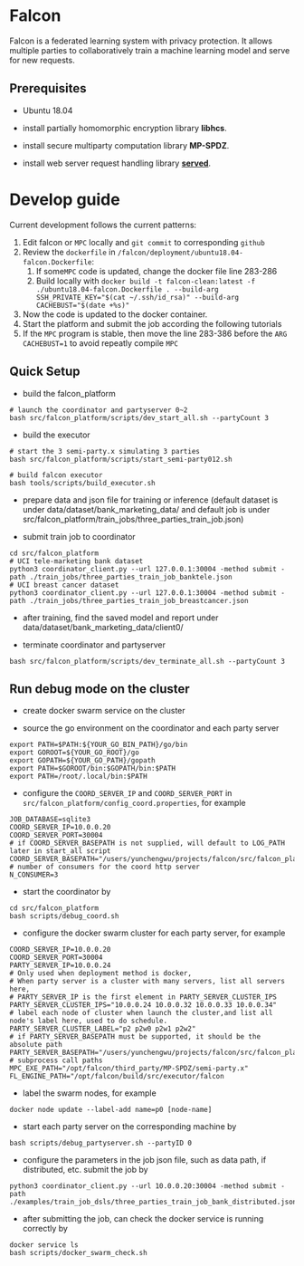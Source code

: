 # Falcon
Falcon is a federated learning system with privacy protection. It allows
multiple parties to collaboratively train a machine learning model and
serve for new requests.

## Prerequisites
* Ubuntu 18.04

* install partially homomorphic encryption library **libhcs**.

* install secure multiparty computation library **MP-SPDZ**.

* install web server request handling library **[served](https://github.com/meltwater/served)**.

# Develop guide

Current development follows the current patterns:

1. Edit falcon or `MPC`  locally and `git commit` to corresponding `github`
2. Review the `dockerfile` in `/falcon/deployment/ubuntu18.04-falcon.Dockerfile`:
    1. If some`MPC` code is updated, change the docker file line 283-286
    2. Build locally with `docker build -t falcon-clean:latest -f ./ubuntu18.04-falcon.Dockerfile . --build-arg SSH_PRIVATE_KEY="$(cat ~/.ssh/id_rsa)" --build-arg CACHEBUST="$(date +%s)"`
3. Now the code is updated to the docker container.
4. Start the platform and submit the job according the following tutorials
5. If the `MPC` program is stable, then move the line 283-386 before the `ARG CACHEBUST=1` to avoid repeatly compile `MPC`



## Quick Setup

* build the falcon_platform

```shell script
# launch the coordinator and partyserver 0~2
bash src/falcon_platform/scripts/dev_start_all.sh --partyCount 3
```

* build the executor

```shell script
# start the 3 semi-party.x simulating 3 parties
bash src/falcon_platform/scripts/start_semi-party012.sh

# build falcon executor
bash tools/scripts/build_executor.sh
```

* prepare data and json file for training or inference (default dataset
  is under data/dataset/bank_marketing_data/ and default job is under
  src/falcon_platform/train_jobs/three_parties_train_job.json)

* submit train job to coordinator
```shell script
cd src/falcon_platform
# UCI tele-marketing bank dataset
python3 coordinator_client.py --url 127.0.0.1:30004 -method submit -path ./train_jobs/three_parties_train_job_banktele.json
# UCI breast cancer dataset
python3 coordinator_client.py --url 127.0.0.1:30004 -method submit -path ./train_jobs/three_parties_train_job_breastcancer.json
```

* after training, find the saved model and report under
  data/dataset/bank_marketing_data/client0/

* terminate coordinator and partyserver
```shell script
bash src/falcon_platform/scripts/dev_terminate_all.sh --partyCount 3
```

## Run debug mode on the cluster

* create docker swarm service on the cluster

* source the go environment on the coordinator and each party server
```shell
export PATH=$PATH:${YOUR_GO_BIN_PATH}/go/bin
export GOROOT=${YOUR_GO_ROOT}/go
export GOPATH=${YOUR_GO_PATH}/gopath
export PATH=$GOROOT/bin:$GOPATH/bin:$PATH
export PATH=/root/.local/bin:$PATH
```

* configure the `COORD_SERVER_IP` and `COORD_SERVER_PORT` in `src/falcon_platform/config_coord.properties`, for example
```shell
JOB_DATABASE=sqlite3
COORD_SERVER_IP=10.0.0.20
COORD_SERVER_PORT=30004
# if COORD_SERVER_BASEPATH is not supplied, will default to LOG_PATH later in start_all script
COORD_SERVER_BASEPATH="/users/yunchengwu/projects/falcon/src/falcon_platform"
# number of consumers for the coord http server
N_CONSUMER=3
```

* start the coordinator by
```shell
cd src/falcon_platform
bash scripts/debug_coord.sh
```

* configure the docker swarm cluster for each party server, for example
```shell
COORD_SERVER_IP=10.0.0.20
COORD_SERVER_PORT=30004
PARTY_SERVER_IP=10.0.0.24
# Only used when deployment method is docker,
# When party server is a cluster with many servers, list all servers here,
# PARTY_SERVER_IP is the first element in PARTY_SERVER_CLUSTER_IPS
PARTY_SERVER_CLUSTER_IPS="10.0.0.24 10.0.0.32 10.0.0.33 10.0.0.34"
# label each node of cluster when launch the cluster,and list all node's label here, used to do schedule.
PARTY_SERVER_CLUSTER_LABEL="p2 p2w0 p2w1 p2w2"
# if PARTY_SERVER_BASEPATH must be supported, it should be the absolute path
PARTY_SERVER_BASEPATH="/users/yunchengwu/projects/falcon/src/falcon_platform"
# subprocess call paths
MPC_EXE_PATH="/opt/falcon/third_party/MP-SPDZ/semi-party.x"
FL_ENGINE_PATH="/opt/falcon/build/src/executor/falcon
```

* label the swarm nodes, for example
```shell
docker node update --label-add name=p0 [node-name]
```

* start each party server on the corresponding machine by
```shell
bash scripts/debug_partyserver.sh --partyID 0
```

* configure the parameters in the job json file, such as data path, if distributed, etc. submit the job by
```shell
python3 coordinator_client.py --url 10.0.0.20:30004 -method submit -path ./examples/train_job_dsls/three_parties_train_job_bank_distributed.json
```

* after submitting the job, can check the docker service is running correctly by
```shell
docker service ls 
bash scripts/docker_swarm_check.sh
```